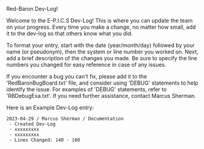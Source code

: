 Red-Baron Dev-Log!


Welcome to the E-P.I.C.S Dev-Log! This is where you can update the team on your progress. Every time you make a change, no matter how small, add it to the dev-log so that others know what you did.

To format your entry, start with the date (year/month/day) followed by your name (or pseudonym), then the system or line number you worked on. Next, add a brief description of the changes you made. Be sure to specify the line numbers you changed for easy reference in case of any issues.

If you encounter a bug you can't fix, please add it to the 'RedBaronBugBoard.txt' file, and consider using 'DEBUG' statements to help identify the issue. For examples of 'DEBUG' statements, refer to 'RBDebugExa.txt'. If you need further assistance, contact Marcus Sherman.

Here is an Example Dev-Log entry: 
    
    2023-04-29 / Marcus Sherman / Documentation
     - Created Dev-Log
     - xxxxxxxxx
     - xxxxxxxxx
     - Lines Changed: 140 - 180


